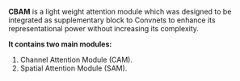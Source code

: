 **CBAM** is a light weight attention module which was designed to be integrated as supplementary block to Convnets to enhance its representational power without increasing its complexity.

**It contains two main modules:**

1. Channel Attention Module (CAM).
2. Spatial Attention Module (SAM).
